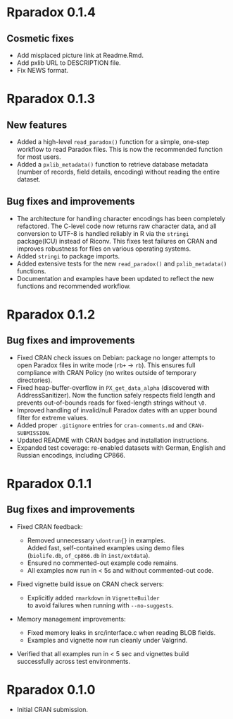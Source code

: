 # Rparadox 0.1.4

## Cosmetic fixes

* Add misplaced picture link at Readme.Rmd.
* Add pxlib URL to DESCRIPTION file.
* Fix NEWS format.

# Rparadox 0.1.3

## New features

* Added a high-level `read_paradox()` function for a simple, one-step workflow to read Paradox files. This is now the recommended function for most users.
* Added a `pxlib_metadata()` function to retrieve database metadata (number of records, field details, encoding) without reading the entire dataset.

## Bug fixes and improvements

* The architecture for handling character encodings has been completely refactored.
  The C-level code now returns raw character data, and all conversion to UTF-8 is handled reliably in R via the `stringi` package(ICU) instead of Riconv.
  This fixes test failures on CRAN and improves robustness for files on various operating systems.
* Added `stringi` to package imports.
* Added extensive tests for the new `read_paradox()` and `pxlib_metadata()` functions.
* Documentation and examples have been updated to reflect the new functions and recommended workflow.

# Rparadox 0.1.2

## Bug fixes and improvements

* Fixed CRAN check issues on Debian: package no longer attempts to open
  Paradox files in write mode (`rb+` → `rb`).
  This ensures full compliance with CRAN Policy (no writes outside of
  temporary directories).
* Fixed heap-buffer-overflow in `PX_get_data_alpha` (discovered with
  AddressSanitizer). Now the function safely respects field length and
  prevents out-of-bounds reads for fixed-length strings without `\0`.
* Improved handling of invalid/null Paradox dates with an upper bound
  filter for extreme values.
* Added proper `.gitignore` entries for `cran-comments.md` and
  `CRAN-SUBMISSION`.
* Updated README with CRAN badges and installation instructions.
* Expanded test coverage: re-enabled datasets with German, English and
  Russian encodings, including CP866.

# Rparadox 0.1.1

## Bug fixes and improvements

* Fixed CRAN feedback:
  - Removed unnecessary `\dontrun{}` in examples.  
    Added fast, self-contained examples using demo files  
    (`biolife.db`, `of_cp866.db` in `inst/extdata`).  
  - Ensured no commented-out example code remains.
  - All examples now run in < 5s and without commented-out code.

* Fixed vignette build issue on CRAN check servers:
  - Explicitly added `rmarkdown` in `VignetteBuilder`  
    to avoid failures when running with `--no-suggests`.  

* Memory management improvements:
  - Fixed memory leaks in src/interface.c when reading BLOB fields.
  - Examples and vignette now run cleanly under Valgrind.

* Verified that all examples run in < 5 sec and vignettes build  
  successfully across test environments.


# Rparadox 0.1.0

* Initial CRAN submission.

